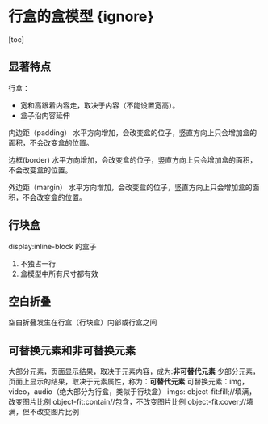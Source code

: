 # 行盒的盒模型 {ignore}
[toc]

## 显著特点
行盒：
- 宽和高跟着内容走，取决于内容（不能设置宽高）。
- 盒子沿内容延伸

内边距（padding）
    水平方向增加，会改变盒的位子，竖直方向上只会增加盒的面积，不会改变盒的位置。

边框(border)
    水平方向增加，会改变盒的位子，竖直方向上只会增加盒的面积，不会改变盒的位置。

外边距（margin）
    水平方向增加，会改变盒的位子，竖直方向上只会增加盒的面积，不会改变盒的位置。

## 行块盒

display:inline-block 的盒子
1. 不独占一行
2. 盒模型中所有尺寸都有效


## 空白折叠
空白折叠发生在行盒（行块盒）内部或行盒之间

## 可替换元素和非可替换元素
大部分元素，页面显示结果，取决于元素内容，成为:**非可替代元素**
少部分元素，页面上显示的结果，取决于元素属性，称为：**可替代元素**
可替换元素：img，video，audio（绝大部分为行盒，类似于行块盒）
imgs:   object-fit:fill;//填满，改变图片比例
        object-fit:contain//包含，不改变图片比例
        object-fit:cover;//填满，但不改变图片比例